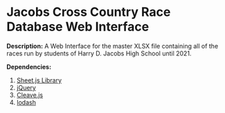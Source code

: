 # Jacobs Cross Country Race Database Web Interface
**Description:**
A Web Interface for the master XLSX file containing all of the races run by students of Harry D. Jacobs High School until 2021.

**Dependencies:**
1. [Sheet.js Library](https://github.com/SheetJS/sheetjs)
2. [jQuery](https://jquery.com/)
3. [Cleave.js](https://github.com/nosir/cleave.js)
4. [lodash](https://github.com/lodash/lodash)
